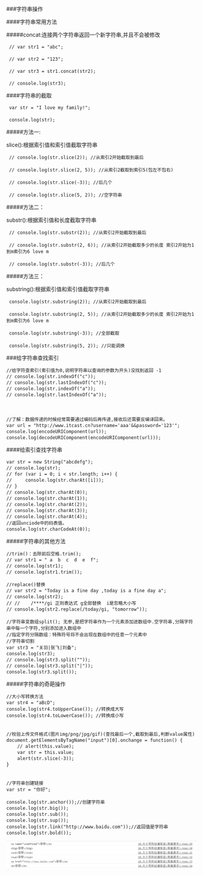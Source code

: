  ###字符串操作

####字符串常用方法













#####concat:连接两个字符串返回一个新字符串,并且不会被修改

     // var str1 = "abc";

     // var str2 = "123";

     // var str3 = str1.concat(str2);

     // console.log(str3);

####字符串的截取
    
     var str = "I love my family!";

     console.log(str);

#####方法一:

slice():根据索引值和索引值截取字符串


     // console.log(str.slice(2)); //从索引2开始截取到最后

     // console.log(str.slice(2, 5)); //从索引2截取到索引5(包左不包右)

     // console.log(str.slice(-3)); //后几个

     // console.log(str.slice(5, 2)); //空字符串


#####方法二：

 substr():根据索引值和长度截取字符串


     // console.log(str.substr(2)); //从索引2开始截取到最后

     // console.log(str.substr(2, 6)); //从索引2开始截取多少的长度 索引2开始为1到m索引为6 love m

     // console.log(str.substr(-3)); //后几个

#####方法三：

substring():根据索引值和索引值截取字符串
    
     console.log(str.substring(2)); //从索引2开始截取到最后

     console.log(str.substring(2, 5)); //从索引2开始截取多少的长度 索引2开始为1到m索引为6 love m

     console.log(str.substring(-3)); //全部截取

     console.log(str.substring(5, 2)); //只能调换


###给字符串查找索引

    //给字符查索引(索引值为0,说明字符串以查询的参数为开头)没找到返回 -1
    // console.log(str.indexOf("c"));
    // console.log(str.lastIndexOf("c"));
    // console.log(str.indexOf("a"));
    // console.log(str.lastIndexOf("a"));



    //了解：数据传递的时候经常需要通过编码后再传递,接收后还需要反编译回来。
    var url = "http://www.itcast.cn?username='aaa'&&password='123'";
    console.log(encodeURIComponent(url));
    console.log(decodeURIComponent(encodeURIComponent(url)));





####给索引查找字符串

    var str = new String("abcdefg");
    // console.log(str);
    // for (var i = 0; i < str.length; i++) {
    //     console.log(str.charAt([i]));
    // }
    // console.log(str.charAt(0));
    // console.log(str.charAt(1));
    // console.log(str.charAt(2));
    // console.log(str.charAt(3));
    // console.log(str.charAt(4));
    //返回unciode中的码表值。
    console.log(str.charCodeAt(0));


#####字符串的其他方法

    //trim()：去除前后空格.trim();
    // var str1 = " a  b  c  d  e  f";
    // console.log(str1);
    // console.log(str1.trim());

    //replace()替换
    // var str2 = "Today is a fine day ,today is a fine day a";
    // console.log(str2);
    // //    /****/gi 正则表达式 g全部替换  i是忽略大小写
    // console.log(str2.replace(/today/gi, "tomorrow"));

    //字符串变数组split(); 无参,是把字符串作为一个元素添加进数组中.空字符串,分隔字符串中每一个字符,分别添加进入数组中
    //指定字符分隔数组：特殊符号将不会出现在数组中的任意一个元素中
    //字符串切割
    var str3 = "关羽|张飞|刘备";
    console.log(str3);
    // console.log(str3.split(""));
    // console.log(str3.split("|"));
    console.log(str3.split());



#####字符串的奇葩操作

    //大小写转换方法
    var str4 = "aBcD";
    console.log(str4.toUpperCase()); //转换成大写
    console.log(str4.toLowerCase()); //转换成小写


    //校验上传文件格式(图片img/png/jpg/gif)(查找最后一个,截取到最后,判断value属性)
    document.getElementsByTagName("input")[0].onchange = function() {
        // alert(this.value);
        var str = this.value;
        alert(str.slice(-3));
    }


    //字符串创建链接
    var str = "你好";

    console.log(str.anchor());//创建字符串
    console.log(str.big());
    console.log(str.sub());
    console.log(str.sup());
    console.log(str.link("http://www.baidu.com"));//返回值是字符串
    console.log(str.bold());
    
![](/assets/QQ截图20171010102900.png)

